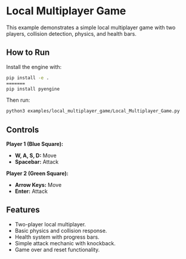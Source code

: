 # Local Multiplayer Game

This example demonstrates a simple local multiplayer game with two players, collision detection, physics, and health bars.

## How to Run

Install the engine with:

```bash
pip install -e .
=======
pip install pyengine
```

Then run:

```bash
python3 examples/local_multiplayer_game/Local_Multiplayer_Game.py
```

## Controls

**Player 1 (Blue Square):**
- **W, A, S, D:** Move
- **Spacebar:** Attack

**Player 2 (Green Square):**
- **Arrow Keys:** Move
- **Enter:** Attack

## Features

- Two-player local multiplayer.
- Basic physics and collision response.
- Health system with progress bars.
- Simple attack mechanic with knockback.
- Game over and reset functionality.


